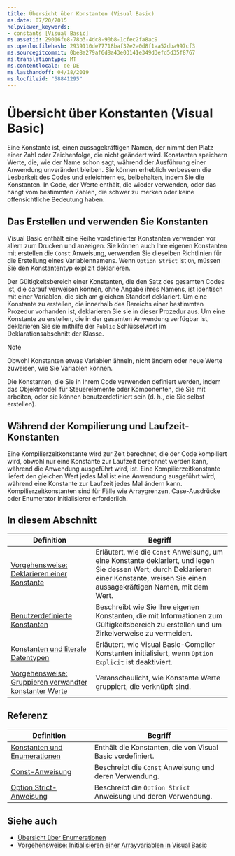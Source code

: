 ```yaml
---
title: Übersicht über Konstanten (Visual Basic)
ms.date: 07/20/2015
helpviewer_keywords:
- constants [Visual Basic]
ms.assetid: 29016fe8-78b3-4dc8-90b8-1cfec2fa8ac9
ms.openlocfilehash: 2939110de77718baf32e2a0d8f1aa52dba997cf3
ms.sourcegitcommit: 0be8a279af6d8a43e03141e349d3efd5d35f8767
ms.translationtype: MT
ms.contentlocale: de-DE
ms.lasthandoff: 04/18/2019
ms.locfileid: "58841295"
---
```

# <a name="constants-overview-visual-basic"></a>Übersicht über Konstanten (Visual Basic)
Eine Konstante ist, einen aussagekräftigen Namen, der nimmt den Platz einer Zahl oder Zeichenfolge, die nicht geändert wird. Konstanten speichern Werte, die, wie der Name schon sagt, während der Ausführung einer Anwendung unverändert bleiben. Sie können erheblich verbessern die Lesbarkeit des Codes und erleichtern es, beibehalten, indem Sie die Konstanten. In Code, der Werte enthält, die wieder verwenden, oder das hängt vom bestimmten Zahlen, die schwer zu merken oder keine offensichtliche Bedeutung haben.  
  
## <a name="how-to-create-and-use-constants"></a>Das Erstellen und verwenden Sie Konstanten  
 Visual Basic enthält eine Reihe vordefinierter Konstanten verwenden vor allem zum Drucken und anzeigen. Sie können auch Ihre eigenen Konstanten mit erstellen die `Const` Anweisung, verwenden Sie dieselben Richtlinien für die Erstellung eines Variablennamens. Wenn `Option Strict` ist `On`, müssen Sie den Konstantentyp explizit deklarieren.  
  
 Der Gültigkeitsbereich einer Konstanten, die den Satz des gesamten Codes ist, die darauf verweisen können, ohne Angabe ihres Namens, ist identisch mit einer Variablen, die sich am gleichen Standort deklariert. Um eine Konstante zu erstellen, die innerhalb des Bereichs einer bestimmten Prozedur vorhanden ist, deklarieren Sie sie in dieser Prozedur aus. Um eine Konstante zu erstellen, die in der gesamten Anwendung verfügbar ist, deklarieren Sie sie mithilfe der `Public` Schlüsselwort im Deklarationsabschnitt der Klasse.  
  
> [!NOTE]
>  Obwohl Konstanten etwas Variablen ähneln, nicht ändern oder neue Werte zuweisen, wie Sie Variablen können.  
  
 Die Konstanten, die Sie in Ihrem Code verwenden definiert werden, indem das Objektmodell für Steuerelemente oder Komponenten, die Sie mit arbeiten, oder sie können benutzerdefiniert sein (d. h., die Sie selbst erstellen).  
  
## <a name="compile-time-and-run-time-constants"></a>Während der Kompilierung und Laufzeit-Konstanten  
 Eine Kompilierzeitkonstante wird zur Zeit berechnet, die der Code kompiliert wird, obwohl nur eine Konstante zur Laufzeit berechnet werden kann, während die Anwendung ausgeführt wird, ist. Eine Kompilierzeitkonstante liefert den gleichen Wert jedes Mal ist eine Anwendung ausgeführt wird, während eine Konstante zur Laufzeit jedes Mal ändern kann. Kompilierzeitkonstanten sind für Fälle wie Arraygrenzen, Case-Ausdrücke oder Enumerator Initialisierer erforderlich.  
  
## <a name="in-this-section"></a>In diesem Abschnitt  
  
|Definition|Begriff|  
|---|---|  
|[Vorgehensweise: Deklarieren einer Konstante](../../../../visual-basic/programming-guide/language-features/constants-enums/how-to-declare-a-constant.md)|Erläutert, wie die `Const` Anweisung, um eine Konstante deklariert, und legen Sie dessen Wert; durch Deklarieren einer Konstante, weisen Sie einen aussagekräftigen Namen, mit dem Wert.|  
|[Benutzerdefinierte Konstanten](../../../../visual-basic/programming-guide/language-features/constants-enums/user-defined-constants.md)|Beschreibt wie Sie Ihre eigenen Konstanten, die mit Informationen zum Gültigkeitsbereich zu erstellen und um Zirkelverweise zu vermeiden.|  
|[Konstanten und literale Datentypen](../../../../visual-basic/programming-guide/language-features/constants-enums/constant-and-literal-data-types.md)|Erläutert, wie Visual Basic-Compiler Konstanten initialisiert, wenn `Option Explicit` ist deaktiviert.|  
|[Vorgehensweise: Gruppieren verwandter konstanter Werte](../../../../visual-basic/programming-guide/language-features/constants-enums/how-to-group-related-constant-values-together.md)|Veranschaulicht, wie Konstante Werte gruppiert, die verknüpft sind.|  
  
## <a name="reference"></a>Referenz  
  
|Definition|Begriff|  
|---|---|  
|[Konstanten und Enumerationen](../../../../visual-basic/language-reference/constants-and-enumerations.md)|Enthält die Konstanten, die von Visual Basic vordefiniert.|  
|[Const-Anweisung](../../../../visual-basic/language-reference/statements/const-statement.md)|Beschreibt die `Const` Anweisung und deren Verwendung.|  
|[Option Strict-Anweisung](../../../../visual-basic/language-reference/statements/option-strict-statement.md)|Beschreibt die `Option Strict` Anweisung und deren Verwendung.|  
  
## <a name="see-also"></a>Siehe auch

- [Übersicht über Enumerationen](../../../../visual-basic/programming-guide/language-features/constants-enums/enumerations-overview.md)
- [Vorgehensweise: Initialisieren einer Arrayvariablen in Visual Basic](../../../../visual-basic/programming-guide/language-features/arrays/how-to-initialize-an-array-variable.md)
